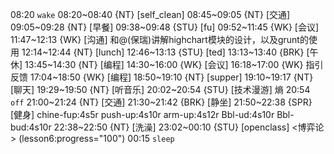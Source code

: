 08:20 `wake`
08:20~08:40 {NT} [self_clean]
08:45~09:05 {NT} [交通]
09:05~09:28 {NT} [早餐]
09:38~09:48 {STU} [fu]
09:52~11:45 {WK} [会议]
11:47~12:13 {WK} [沟通] <WAUP> 和@(保瑞)讲解highchart模块的设计，以及grunt的使用
12:14~12:44 {NT} [lunch]
12:46~13:13 {STU} [ted] <OTD>
13:13~13:40 {BRK} [午休]
13:45~14:30 {NT} [编程] <WAUP>
14:30~16:00 {WK} [会议] <WA>
16:18~17:00 {WK} 指引反馈
17:04~18:50 {WK} [编程] <WAUP>
18:50~19:10 {NT} [supper]
19:10~19:17 {NT} [聊天]
19:29~19:50 {NT} [听音乐]
20:02~20:54 {STU} [技术漫游] 熵
20:54 `off`
21:00~21:24 {NT} [交通]
21:30~21:42 {BRK} [静坐]
21:50~22:38 {SPR} [健身] chine-fup:4s5r push-up:4s10r arm-up:4s12r Bbl-ud:4s10r Bbl-bud:4s10r
22:38~22:50 {NT} [洗澡]
23:02~00:10 {STU} [openclass] <博弈论> (lesson6:progress="100")
00:15 `sleep`